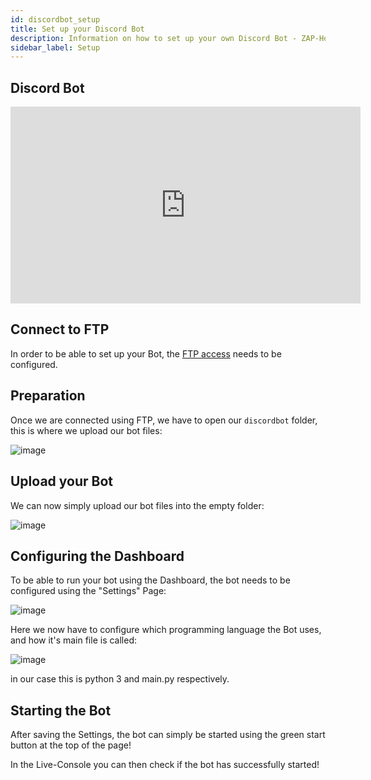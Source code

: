 ```yaml
---
id: discordbot_setup
title: Set up your Discord Bot
description: Information on how to set up your own Discord Bot - ZAP-Hosting.com documentation
sidebar_label: Setup
---
```


## Discord Bot
<iframe width="560" height="315" src="https://www.youtube.com/embed/OoKA8UJ_N5A" title="YouTube video player" frameborder="0" allow="accelerometer; autoplay; clipboard-write; encrypted-media; gyroscope; picture-in-picture" allowfullscreen></iframe>

## Connect to FTP

In order to be able to set up your Bot, the [FTP access](gameserver_ftpaccess.md) needs to be configured.

## Preparation

Once we are connected using FTP, we have to open our `discordbot` folder, this is where we upload our bot files:

![image](https://user-images.githubusercontent.com/26007280/194344357-7966f7f4-85b7-4cc6-97ca-1b182d978d45.png)

## Upload your Bot

We can now simply upload our bot files into the empty folder:

![image](https://user-images.githubusercontent.com/26007280/194344407-73c20665-1221-4ec2-a0ff-52d1637f0b89.png)

## Configuring the Dashboard

To be able to run your bot using the Dashboard, the bot needs to be configured using the "Settings" Page:

![image](https://user-images.githubusercontent.com/26007280/194344447-5504d230-bf89-4102-b439-2ae6f2208653.png)

Here we now have to configure which programming language the Bot uses, and how it's main file is called:

![image](https://user-images.githubusercontent.com/26007280/194344479-a45969a3-135d-47f3-8057-431fc1ff8042.png)

in our case this is python 3 and main.py respectively.

## Starting the Bot

After saving the Settings, the bot can simply be started using the green start button at the top of the page!

In the Live-Console you can then check if the bot has successfully started!
